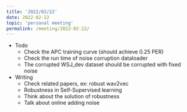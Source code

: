 ```yaml
---
title: '2022/02/22'
date: 2022-02-22
topic: 'personal meeting'
permalink: /meeting/2022-02-22/
---
```

+ Todo
  + Check the APC training curve (should achieve 0.25 PER)
  + Check the run time of noise corruption dataloader
  + The corrupted WSJ_dev dataset should be corrupted with fixed noise
+ Writing
  + Check related papers, ex: robust wav2vec
  + Robustness in Self-Supervised learning
  + Think about the solution of robustness
  + Talk about online adding noise
  